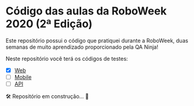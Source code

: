 # Código das aulas da RoboWeek 2020 (2ª Edição)
Este repositório possui o código que pratiquei durante a RoboWeek, duas semanas de muito aprendizado proporcionado pela QA Ninja!

Neste repositório você terá os códigos de testes:
- [x] [Web](https://github.com/DioChagas/RoboWeek/tree/master/web)
- [ ] [Mobile](https://github.com/DioChagas/RoboWeek/tree/master/mobile)
- [ ] [API](https://github.com/DioChagas/RoboWeek/tree/master/api)

🛠 Repositório em construção... 🧰